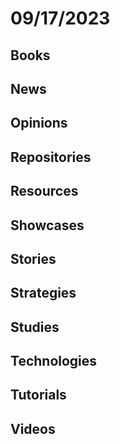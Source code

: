 # 09/17/2023

## Books

## News

## Opinions

## Repositories

## Resources

## Showcases

## Stories

## Strategies

## Studies

## Technologies

## Tutorials

## Videos
